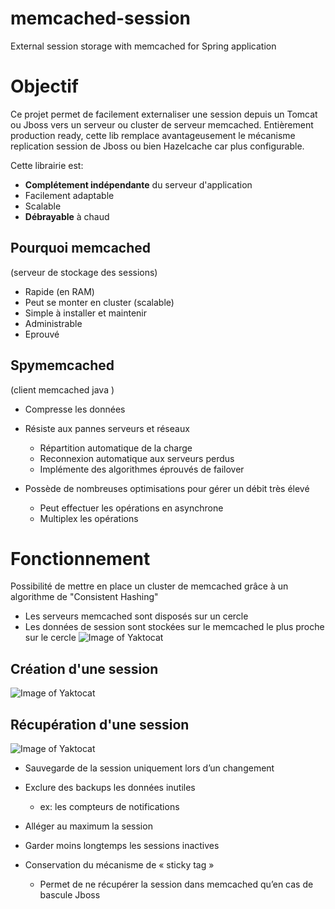 # memcached-session
External session storage with memcached for Spring application

# Objectif
Ce projet permet de facilement externaliser une session depuis un Tomcat ou Jboss vers un serveur ou cluster de serveur memcached. Entièrement production ready, cette lib remplace avantageusement le mécanisme replication session de Jboss ou bien Hazelcache car plus configurable.  

Cette librairie est:
* __Complétement indépendante__ du serveur d'application
* Facilement adaptable
* Scalable
* __Débrayable__ à chaud

## Pourquoi memcached
(serveur de stockage des sessions)
* Rapide (en RAM)
* Peut se monter en cluster (scalable)
* Simple à installer et maintenir
* Administrable
* Eprouvé

## Spymemcached
(client memcached java )
* Compresse les données
* Résiste aux pannes serveurs et réseaux
  * Répartition automatique de la charge
  * Reconnexion automatique aux serveurs perdus
  * Implémente des algorithmes éprouvés de failover

* Possède de nombreuses optimisations pour gérer un débit très élevé
  * Peut effectuer les opérations en asynchrone
  * Multiplex les opérations 

# Fonctionnement
Possibilité de mettre en place un cluster de memcached grâce à un algorithme de "Consistent Hashing"
* Les serveurs memcached sont disposés sur un cercle
* Les données de session sont stockées sur le memcached le plus proche sur le cercle
![Image of Yaktocat](http://lagrede.alwaysdata.net/site_media/github/memcached/consistent_hashing_2.png)

## Création d'une session
![Image of Yaktocat](http://lagrede.alwaysdata.net/site_media/github/memcached/creation_session.png)

## Récupération d'une session
![Image of Yaktocat](http://lagrede.alwaysdata.net/site_media/github/memcached/fail_1.png)


* Sauvegarde de la session uniquement lors d’un changement
* Exclure des backups les données inutiles
  * ex: les compteurs de notifications
* Alléger au maximum la session
* Garder moins longtemps les sessions inactives

* Conservation du mécanisme de « sticky tag »
  * Permet de ne récupérer la session dans memcached qu’en cas de bascule Jboss
